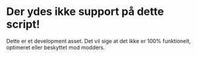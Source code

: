 # Der ydes ikke support på dette script!

Dette er et development asset. Det vil sige at det ikke er 100% funktionelt, optimeret eller beskyttet mod modders.
